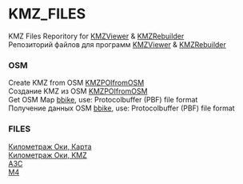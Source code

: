 # KMZ_FILES

KMZ Files Reporitory for [KMZViewer](https://github.com/dkxce/KMZViewer) &amp; [KMZRebuilder](https://github.com/dkxce/KMZRebuilder)     
Репозиторий файлов для программ [KMZViewer](https://github.com/dkxce/KMZViewer) &amp; [KMZRebuilder](https://github.com/dkxce/KMZRebuilder)   

### OSM

Create KMZ from OSM [KMZPOIfromOSM](https://github.com/dkxce/KMZPOIfromOSM)     
Создание KMZ из OSM [KMZPOIfromOSM](https://github.com/dkxce/KMZPOIfromOSM)    
Get OSM Map [bbike](https://extract.bbbike.org/), use:  Protocolbuffer (PBF) file format       
Получение данных OSM [bbike](https://extract.bbbike.org/), use:  Protocolbuffer (PBF) file format       

### FILES

[Километраж Оки, Карта](https://www.google.com/maps/d/u/0/viewer?mid=15PUTBk_nL3BjpxP4SI6LOpgXRMrFxk5c&ll=54.95400302675846%2C37.74294354187784&z=10)    
[Километраж Оки, KMZ](https://github.com/dkxce/KMZ_FILES/blob/main/%D0%9E%D0%BA%D0%B0%20(%D0%9A%D0%B8%D0%BB%D0%BE%D0%BC%D0%B5%D1%82%D1%80%D0%B0%D0%B6).kmz)   
[АЗС](https://github.com/dkxce/KMZ_FILES/tree/main/%D0%90%D0%97%D0%A1)   
[M4](https://github.com/dkxce/KMZ_FILES/tree/main/M4)   
